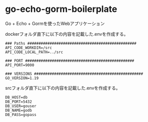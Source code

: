 # go-echo-gorm-boilerplate
Go + Echo + Gormを使ったWebアプリケーション


dockerフォルダ直下に以下の内容を記載した.envを作成する。
```
### Paths #################################################
API_CODE_WORKDIR=/src
API_CODE_LOCAL_PATH=../src

### PORT #################################################
API_PORT=9000

### VERSIONS #################################################
GO_VERSION=1.19
```

srcフォルダ直下に以下の内容を記載した.envを作成する。

```
DB_HOST=db
DB_PORT=5432
DB_USER=gouser
DB_NAME=godb
DB_PASS=gopass
```
